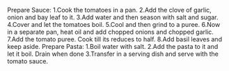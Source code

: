 Prepare Sauce:
1.Cook the tomatoes in a pan.
2.Add the clove of garlic, onion and bay leaf to it.
3.Add water and then season with salt and sugar.
4.Cover and let the tomatoes boil.
5.Cool and then grind to a puree.
6.Now in a separate pan, heat oil and add chopped onions and chopped garlic.
7.Add the tomato puree. Cook till its reduces to half.
8.Add basil leaves and keep aside.
Prepare Pasta:
1.Boil water with salt.
2.Add the pasta to it and let it boil. Drain when done
3.Transfer in a serving dish and serve with the tomato sauce.